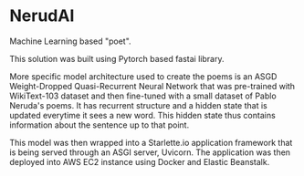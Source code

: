 # NerudAI

Machine Learning based "poet".

This solution was built using Pytorch based fastai library. 

More specific model architecture used to create the poems is an ASGD Weight-Dropped Quasi-Recurrent Neural Network that was pre-trained with WikiText-103 dataset and then fine-tuned with a small dataset of Pablo Neruda's poems. It has recurrent structure and a hidden state that is updated everytime it sees a new word. This hidden state thus contains information about the sentence up to that point.

This model was then wrapped into a Starlette.io application framework that is being served through an ASGI server, Uvicorn. The application was then deployed into AWS EC2 instance using Docker and Elastic Beanstalk.
